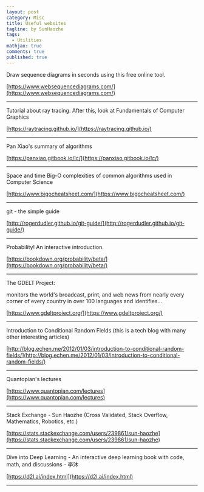 ```yaml
---
layout: post
category: Misc
title: Useful websites
tagline: by SunHaozhe
tags: 
  - Utilities
mathjax: true
comments: true
published: true
---
```


Draw sequence diagrams in seconds using this free online tool.

[https://www.websequencediagrams.com/](https://www.websequencediagrams.com/)



**************************************************************************************************

Tutorial about ray tracing. After this, look at Fundamentals of Computer Graphics

[https://raytracing.github.io/](https://raytracing.github.io/)

**************************************************************************************************


Pan Xiao's summary of algorithms

[https://panxiao.gitbook.io/lc/](https://panxiao.gitbook.io/lc/)

**************************************************************************************************


Space and time Big-O complexities of common algorithms used in Computer Science

[https://www.bigocheatsheet.com/](https://www.bigocheatsheet.com/)

**************************************************************************************************


git - the simple guide

[http://rogerdudler.github.io/git-guide/](http://rogerdudler.github.io/git-guide/)



**************************************************************************************************



Probability! An interactive introduction.

[https://bookdown.org/probability/beta/](https://bookdown.org/probability/beta/)



**************************************************************************************************


The GDELT Project:

monitors the world's broadcast, print, and web news from nearly every corner of every country in over 100 languages and identifies...

[https://www.gdeltproject.org/](https://www.gdeltproject.org/)







**************************************************************************************************


Introduction to Conditional Random Fields (this is a tech blog with many other interesting articles)

[http://blog.echen.me/2012/01/03/introduction-to-conditional-random-fields/](http://blog.echen.me/2012/01/03/introduction-to-conditional-random-fields/)



**************************************************************************************************


Quantopian's lectures

[https://www.quantopian.com/lectures](https://www.quantopian.com/lectures)



**************************************************************************************************



Stack Exchange - Sun Haozhe (Cross Validated, Stack Overflow, Mathematics, Robotics, etc.)

[https://stats.stackexchange.com/users/239861/sun-haozhe](https://stats.stackexchange.com/users/239861/sun-haozhe)



**************************************************************************************************


Dive into Deep Learning - An interactive deep learning book with code, math, and discussions - 李沐 

[https://d2l.ai/index.html](https://d2l.ai/index.html)


**************************************************************************************************



















